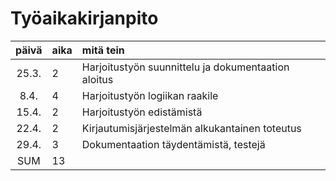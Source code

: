 # Työaikakirjanpito

| päivä | aika | mitä tein  |
| :----:|:-----| :-----|
| 25.3. | 2    | Harjoitustyön suunnittelu ja dokumentaation aloitus |
| 8.4. | 4 | Harjoitustyön logiikan raakile |
| 15.4. | 2 | Harjoitustyön edistämistä |
| 22.4. | 2 | Kirjautumisjärjestelmän alkukantainen toteutus |
| 29.4. | 3 | Dokumentaation täydentämistä, testejä |
| SUM | 13 | |